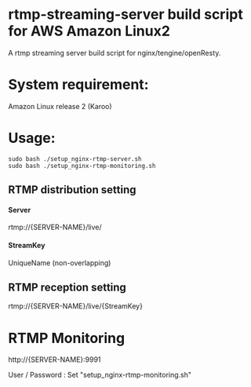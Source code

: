 # rtmp-streaming-server build script for AWS Amazon Linux2
A rtmp streaming server build script for nginx/tengine/openResty.

# System requirement:

Amazon Linux release 2 (Karoo)

# Usage:

```
sudo bash ./setup_nginx-rtmp-server.sh
sudo bash ./setup_nginx-rtmp-monitoring.sh
```

## RTMP distribution setting

#### Server
rtmp://{SERVER-NAME}/live/
#### StreamKey
UniqueName (non-overlapping)


## RTMP reception setting
rtmp://{SERVER-NAME}/live/{StreamKey}

# RTMP Monitoring
http://{SERVER-NAME}:9991

User / Password : Set "setup_nginx-rtmp-monitoring.sh"